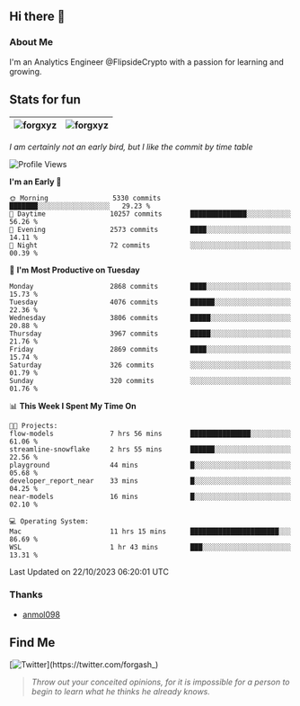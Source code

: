 ## Hi there 👋

### About Me

I'm an Analytics Engineer @FlipsideCrypto with a passion for learning and growing.
  
## Stats for fun

| <img align="center" src="https://github-readme-streak-stats.herokuapp.com/?user=forgxyz&theme=tokyonight" alt="forgxyz" /> | <img align="center" src="https://github-readme-stats.vercel.app/api?username=forgxyz&theme=tokyonight&show_icons=true" alt="forgxyz" /> |
| ------------- |------------- |

*I am certainly not an early bird, but I like the commit by time table*  

<!--START_SECTION:waka-->
![Profile Views](http://img.shields.io/badge/Profile%20Views-0-blue)

**I'm an Early 🐤** 

```text
🌞 Morning                5330 commits        ███████░░░░░░░░░░░░░░░░░░   29.23 % 
🌆 Daytime                10257 commits       ██████████████░░░░░░░░░░░   56.26 % 
🌃 Evening                2573 commits        ████░░░░░░░░░░░░░░░░░░░░░   14.11 % 
🌙 Night                  72 commits          ░░░░░░░░░░░░░░░░░░░░░░░░░   00.39 % 
```
📅 **I'm Most Productive on Tuesday** 

```text
Monday                   2868 commits        ████░░░░░░░░░░░░░░░░░░░░░   15.73 % 
Tuesday                  4076 commits        ██████░░░░░░░░░░░░░░░░░░░   22.36 % 
Wednesday                3806 commits        █████░░░░░░░░░░░░░░░░░░░░   20.88 % 
Thursday                 3967 commits        █████░░░░░░░░░░░░░░░░░░░░   21.76 % 
Friday                   2869 commits        ████░░░░░░░░░░░░░░░░░░░░░   15.74 % 
Saturday                 326 commits         ░░░░░░░░░░░░░░░░░░░░░░░░░   01.79 % 
Sunday                   320 commits         ░░░░░░░░░░░░░░░░░░░░░░░░░   01.76 % 
```


📊 **This Week I Spent My Time On** 

```text
🐱‍💻 Projects: 
flow-models              7 hrs 56 mins       ███████████████░░░░░░░░░░   61.06 % 
streamline-snowflake     2 hrs 55 mins       ██████░░░░░░░░░░░░░░░░░░░   22.56 % 
playground               44 mins             █░░░░░░░░░░░░░░░░░░░░░░░░   05.68 % 
developer_report_near    33 mins             █░░░░░░░░░░░░░░░░░░░░░░░░   04.25 % 
near-models              16 mins             █░░░░░░░░░░░░░░░░░░░░░░░░   02.10 % 

💻 Operating System: 
Mac                      11 hrs 15 mins      ██████████████████████░░░   86.69 % 
WSL                      1 hr 43 mins        ███░░░░░░░░░░░░░░░░░░░░░░   13.31 % 
```


 Last Updated on 22/10/2023 06:20:01 UTC
<!--END_SECTION:waka-->

### Thanks
 - [anmol098](https://github.com/anmol098/waka-readme-stats/)
  
## Find Me
[![Twitter](https://img.shields.io/twitter/url/https/twitter.com/forgash_.svg?style=social&label=Follow%20%40forgash_)](https://twitter.com/forgash_)


> *Throw out your conceited opinions, for it is impossible for a person to begin to learn what he thinks he already knows.* 
